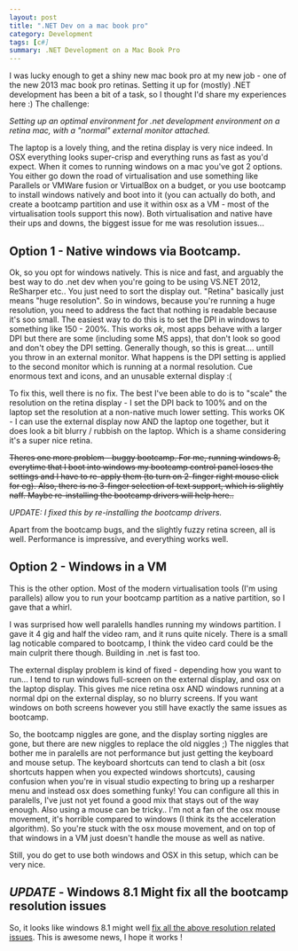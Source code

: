 ```yaml
---
layout: post
title: ".NET Dev on a mac book pro"
category: Development
tags: [c#]
summary: .NET Development on a Mac Book Pro
---
```



I was lucky enough to get a shiny new mac book pro at my new job - one of the new 2013 mac book pro retinas. Setting it up for (mostly) .NET development has been a bit of a task, so I thought I'd share my experiences here :) The challenge:

_Setting up an optimal environment for .net development environment on a retina mac, with a "normal" external monitor attached._

The laptop is a lovely thing, and the retina display is very nice indeed. In OSX everything looks super-crisp and everything runs as fast as you'd expect. When it comes to running windows on a mac you've got 2 options. You either go down the road of virtualisation and use something like Parallels or VMWare fusion or VirtualBox on a budget, or you use bootcamp to install windows natively and boot into it (you can actually do both, and create a bootcamp partition and use it within osx as a VM - most of the virtualisation tools support this now). Both virtualisation and native have their ups and downs, the biggest issue for me was resolution issues...

## Option 1 - Native windows via Bootcamp.

Ok, so you opt for windows natively. This is nice and fast, and arguably the best way to do .net dev when you're going to be using VS.NET 2012, ReSharper etc.. You just need to sort the display out. "Retina" basically just means "huge resolution". So in windows, because you're running a huge resolution, you need to address the fact that nothing is readable because it's soo small. The easiest way to do this is to set the DPI in windows to something like 150 - 200%. This works _ok_, most apps behave with a larger DPI but there are some (including some MS apps), that don't look so good and don't obey the DPI setting. Generally though, so this is great.... untill you throw in an external monitor. What happens is the DPI setting is applied to the second monitor which is running at a normal resolution. Cue enormous text and icons, and an unusable external display :(

To fix this, well there is no fix. The best I've been able to do is to "scale" the resolution on the retina display - I set the DPI back to 100% and on the laptop set the resolution at a non-native much lower setting. This works OK - I can use the external display now AND the laptop one together, but it does look a bit blurry / rubbish on the laptop. Which is a shame considering it's a super nice retina.

<s>Theres one more problem - buggy bootcamp. For me, running windows 8, everytime that I boot into windows my bootcamp control panel loses the settings and I have to re-apply them (to turn on 2-finger right mouse click for eg). Also, there is no 3-finger selection of text support, which is slightly naff. Maybe re-installing the bootcamp drivers will help here.. </s>

_UPDATE: I fixed this by re-installing the bootcamp drivers._

Apart from the bootcamp bugs, and the slightly fuzzy retina screen, all is well. Performance is impressive, and everything works well.

## Option 2 - Windows in a VM

This is the other option. Most of the modern virtualisation tools (I'm using parallels) allow you to run your bootcamp partition as a native partition, so I gave that a whirl.

I was surprised how well paralells handles running my windows partition. I gave it 4 gig and half the video ram, and it runs quite nicely. There is a small lag noticable compared to bootcamp, I think the video card could be the main culprit there though. Building in .net is fast too. 

The external display problem is kind of fixed - depending how you want to run... I tend to run windows full-screen on the external display, and osx on the laptop display. This gives me nice retina osx AND windows running at a normal dpi on the external display, so no blurry screens. If you want windows on both screens however you still have exactly the same issues as bootcamp.

So, the bootcamp niggles are gone, and the display sorting niggles are gone, but there are new niggles to replace the old niggles ;) The niggles that bother me in paralells are not performance but just getting the keyboard and mouse setup. The keyboard shortcuts can tend to clash a bit (osx shortcuts happen when you expected windows shortcuts), causing confusion when you're in visual studio expecting to bring up a resharper menu and instead osx does something funky! You can configure all this in paralells, I've just not yet found a good mix that stays out of the way enough. Also using a mouse can be tricky.. I'm not a fan of the osx mouse movement, it's horrible compared to windows (I think its the acceleration algorithm). So you're stuck with the osx mouse movement, and on top of that windows in a VM just doesn't handle the mouse as well as native.

Still, you do get to use both windows and OSX in this setup, which can be very nice.

## *UPDATE* - Windows 8.1 Might fix all the bootcamp resolution issues

So, it looks like windows 8.1 might well [fix all the above resolution related issues](http://www.theverge.com/2013/6/26/4465442/windows-8-1-will-finally-add-retina-display-support). This is awesome news, I hope it works !




